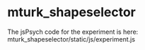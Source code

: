 # mturk_shapeselector

The jsPsych code for the experiment is here:
mturk_shapeselector/static/js/experiment.js
